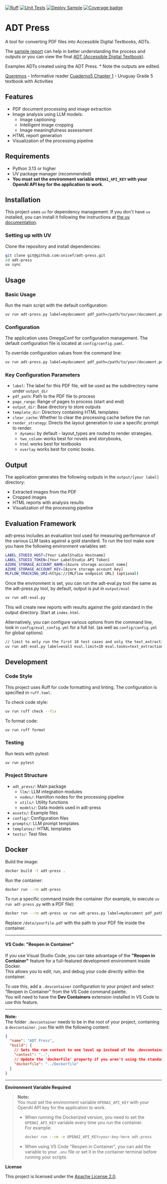 [![Ruff](https://github.com/unicef/adt-press/actions/workflows/ruff.yml/badge.svg)](https://github.com/unicef/adt-press/actions/workflows/ruff.yml)
[![Unit Tests](https://github.com/unicef/adt-press/actions/workflows/test.yml/badge.svg)](https://github.com/unicef/adt-press/actions/workflows/test.yml)
[![Deploy Sample](https://github.com/unicef/adt-press/actions/workflows/deploy.yml/badge.svg)](https://github.com/unicef/adt-press/actions/workflows/deploy.yml)
[![Coverage badge](https://github.com/unicef/adt-press/raw/python-coverage-comment-action-data/badge.svg)](https://github.com/unicef/adt-press/tree/python-coverage-comment-action-data)


# ADT Press

A tool for converting PDF files into Accessible Digital Textbooks, ADTs.

The [sample report](https://adtpress.z1.web.core.windows.net/sample/) can help in better understanding the process and outputs or you can view the final [ADT (Accessible Digital Textbook)](https://adtpress.z1.web.core.windows.net/sample/adt/sec_p1_s0.html).

Examples ADTs created using the ADT Press. * Note the outputs are edited.

[Queremos](https://unicef.github.io/adt-queremos-participar/) - Informative reader
[Cuaderno5 Chapter 1](https://unicef.github.io/ADT-cuaderno5-chapter1/) - Uruguay Grade 5 textbook with Activities 

## Features

- PDF document processing and image extraction
- Image analysis using LLM models:
  - Image captioning
  - Intelligent image cropping
  - Image meaningfulness assessment
- HTML report generation
- Visualization of the processing pipeline

## Requirements

- Python 3.13 or higher
- UV package manager (recommended)
- **You must set the environment variable `OPENAI_API_KEY` with your OpenAI API key for the application to work.**

## Installation

This project uses `uv` for dependency management. If you don't have `uv` installed, you can install it following the instructions at [the uv documentation](https://github.com/astral-sh/uv).

### Setting up with UV

Clone the repository and install dependencies:

```bash
git clone git@github.com:unicef/adt-press.git
cd adt-press
uv sync
```

## Usage

### Basic Usage

Run the main script with the default configuration:

```bash
uv run adt-press.py label=mydocument pdf_path=/path/to/your/document.pdf
```

### Configuration

The application uses OmegaConf for configuration management. The default configuration file is located at `config/config.yaml`.

To override configuration values from the command line:

```bash
uv run adt-press.py label=mydocument pdf_path=/path/to/your/document.pdf page_range.start=0 page_range.end=5
```

### Key Configuration Parameters

- `label`: The label for this PDF file, will be used as the subdirectory name under `output_dir`
- `pdf_path`: Path to the PDF file to process
- `page_range`: Range of pages to process (start and end)
- `output_dir`: Base directory to store outputs
- `template_dir`: Directory containing HTML templates
- `clear_cache`: Whether to clear the processing cache before the run
- `render_strategy`: Directs the layout generation to use a specific prompt to render.
  - `dynamic` by default - layout_types are routed to render strategies.
  - `two_column` works best for novels and storybooks,
  - `html` works best for textbooks
  - `overlay` works best for comic books.

## Output

The application generates the following outputs in the `output/[your label]` directory:

- Extracted images from the PDF
- Cropped images
- HTML reports with analysis results
- Visualization of the processing pipeline

## Evaluation Framework

adt-press includes an evaluation tool used for measuring performance of the various LLM tasks against a gold standard. To run the tool make sure you have the following environment variables set:

```bash
LABEL_STUDIO_HOST=[Your LabelStudio Hostname]
LABEL_STUDIO_TOKEN=[Your LabelStudio API Token]
AZURE_STORAGE_ACCOUNT_NAME=[Azure storage account name]
AZURE_STORAGE_ACCOUNT_KEY=[Azure storage account key]
MLFLOW_TRACKING_URI=https://[MLFlow endpoint URL] (optional)
```

Once the environment is set, you can run the adt-eval.py tool the same as the adt-press.py tool, by default, output is put in `output/eval`
```bash
uv run adt-eval.py
```

This will create new reports with results against the gold standard in the output directory. Start at `index.html`.

Alternatively, you can configure various options from the command line, look in `config/eval_config.yml` for a full list. (as well as `config/config.yml` for global options)

```bash
// limit to only run the first 10 test cases and only the text_extraction task
uv run adt-eval.py label=eval3 eval.limit=10 eval.tasks=text_extraction
```

## Development

### Code Style

This project uses Ruff for code formatting and linting. The configuration is specified in `ruff.toml`.

To check code style:

```bash
uv run ruff check --fix
```

To format code:

```bash
uv run ruff format
```

### Testing

Run tests with pytest:

```bash
uv run pytest
```

### Project Structure

- `adt_press/`: Main package
  - `llm/`: LLM integration modules
  - `nodes/`: Hamilton nodes for the processing pipeline
  - `utils/`: Utility functions
  - `models/`: Data models used in adt-press
- `assets/`: Example files
- `config/`: Configuration files
- `prompts/`: LLM prompt templates
- `templates/`: HTML templates
- `tests/`: Test files

## Docker

Build the image:

```bash
docker build -t adt-press .
```

Run the container:

```bash
docker run --rm adt-press
```

To run a specific command inside the container (for example, to execute `uv run adt-press.py` with a PDF file):

```bash
docker run --rm adt-press uv run adt-press.py label=mydocument pdf_path=/data/document.pdf
```

Replace `/data/yourfile.pdf` with the path to your PDF file inside the container.

---

#### VS Code: "Reopen in Container"

If you use Visual Studio Code, you can take advantage of the **"Reopen in Container"** feature for a full-featured development environment inside Docker.  
This allows you to edit, run, and debug your code directly within the container.

To use this, add a `.devcontainer` configuration to your project and select "Reopen in Container" from the VS Code command palette.  
You will need to have the **Dev Containers** extension installed in VS Code to use this feature.

---

**Note:**  
The folder `.devcontainer` needs to be in the root of your project, containing a `devcontainer.json` file with the following content:

```json
{
  "name": "ADT Press",
  "build": {
    // Sets the run context to one level up instead of the .devcontainer folder.
    "context": "..",
    // Update the 'dockerFile' property if you aren't using the standard 'Dockerfile' filename.
    "dockerfile": "../Dockerfile"
  }
}
```

---

**Environment Variable Required**

> **Note:**  
> You must set the environment variable `OPENAI_API_KEY` with your OpenAI API key for the application to work.
>
> - When running the Dockerized version, you need to set the `OPENAI_API_KEY` variable every time you run the container.  
>   For example:
>   ```bash
>   docker run --rm -e OPENAI_API_KEY=your-key-here adt-press
>   ```
> - When using VS Code "Reopen in Container", you can add the variable to your `.env` file or set it in the container terminal before running your scripts.

**License**

This project is licensed under the [Apache License 2.0](LICENSE).

